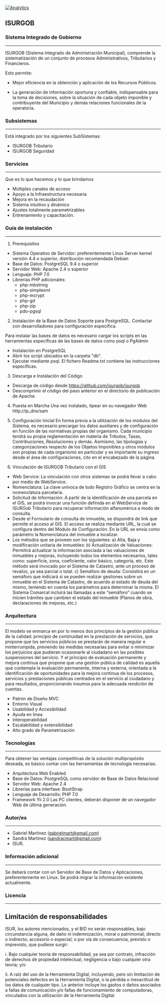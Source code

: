 [![Analytics](https://gabeacon.irvinlim.com/UA-4677001-16/isurgob/readme?useReferer)](https://github.com/EL-BID/isurgob)

## ISURGOB

### Sistema Integrado de Gobierno
---
ISURGOB (Sistema Integrado de Administración Municipal), comprende la sistematización de un conjunto de procesos Administrativos, Tributarios y Financieros.

Esto permite:
- Mejor eficiencia en la obtención y aplicación de los Recursos Públicos.

- La generación de información oportuna y confiable, indispensable para la toma de decisiones, sobre la situación de cada objeto imponible y contribuyente del Municipio y demás relaciones funcionales de la operatoria.

### Subsistemas
---
Está integrado por los siguientes SubSistemas:
- ISURGOB Tributario
- ISURGOB Seguridad
 	
### Servicios
---
Que es lo que hacemos y lo que brindamos
- Múltiples canales de acceso
- Apoyo a la Infraestructura necesaria
- Mejora en la recaudación
- Sistema intuitivo y dinámico
- Ajustes totalmente parametrizables
- Entrenamiento y capacitación.

### Guía de instalación
---
1. Prerequisitos
-   Sistema Operativo de Servidor: preferentemente Linux Server kernel versión 4.4 o superior, distribución recomendada Debian
-	Base de Datos: PostgreSQL 9.4 o superior
-	Servidor Web: Apache 2.4 o superior
-	Lenguaje: PHP 7.0
-   Librerías PHP adicionales: 
    -   php-mbstring
	-   php-simplexml
	-   php-mcrypt
	-   php-gd
	-   php-zip
	-   pdo-pgsql

2. Instalación de la Base de Datos
Soporte para PostgreSQL. Contactar con desarrolladores para configuración específica.

Para instalar las bases de datos es necesario cargar los scripts en las herramientas específicas de las bases de datos como psql o PgAdmin

 -  Instalación en PostgreSQL
 -  Abrir los script ubicados en la carpeta "db".
 -  Ejecutar mediante psql. El fichero Readme.txt contiene las instrucciones específicas.

3. Descarga e Instalación del Código
-   Descarga de código desde https://github.com/isurgob/isurgob
-   Descomprimir el código del paso anterior en el directorio de publicación de Apache.

4. Puesta en Marcha
Una vez instalado, tipear en su navegador Web http://ip_dns/sam

5. Configuración Inicial
En forma previa a la utilización de los módulos del Sistema, es necesario precargar los datos auxiliares y de configuración en función de las normativas propias del organismo.
Cada municipio tendrá su propia reglamentación en materia de Tributos, Tasas, Contribuciones, Resoluciones y demás.
Asimismo, las tipologías y categorizaciones respecto de los Objetos Imponibles y otros módulos son propias de cada organismo en particular y es importante su ingreso desde el área de configuraciones, cito en el encabezado de la página.

6. Vinculación de ISURGOB Tributario con el GIS

-   Web Service: La vinculación con otros sistemas se podrá llevar a cabo por medio de WebService.
-   Nomenclatura: La clave unívoca de todo Registro Gráfico se centra en la nomenclatura parcelaria.
-   Solicitud de Información: A partir de la identificación de una parcela en el GIS, se podrá invocar una función definida en el WebService de ISURGob Tributario para recuperar información alfanumérica a modo de consulta.
-   Desde el Formulario de consulta de inmueble, se dispondrá de link que permite el acceso al GIS. El acceso se realiza mediante URL, la cual se configura dentro del Módulo de Configuración. En la URL se envía como parámetro la Nomenclatura del inmueble a localizar.
-   Los métodos que se proveen son los siguientes:
    a)	Alta, Baja y modificación unitaria de inmuebles:
    b)	Actualización de Valuaciones: Permitirá actualizar la información asociada a las valuaciones de inmuebles y mejoras, incluyendo todos los elementos necesarios, tales como: superficie, zona, coeficiente, valor básico, categoría, etc. Este método será invocado por el Sistema de Catastro, ante un proceso de revalúo, ya sea parcial o total.
    c)	Semáforo de deuda: Consistirá en un semáforo que indicará si se pueden realizar gestiones sobre un inmueble en el Sistema de Catastro, de acuerdo al estado de deuda del mismo, teniendo en cuenta los parámetros para determinar la misma. El Sistema Comarcal incluirá las llamadas a este “semáforo” cuando se inicien trámites que cambien el estado del inmueble (Planos de obra, declaraciones de mejoras, etc.)

   
### Arquitectura
---
El modelo se enmarca en por lo menos dos principios de la gestión pública de la calidad: principio de continuidad en la prestación de servicios, que propone que los servicios públicos se prestarán de manera regular e ininterrumpida, previendo las medidas necesarias para evitar o minimizar los perjuicios que pudieran ocasionarle al ciudadano en las posibles suspensiones del servicio. Y el principio de evaluación permanente y mejora continua que propone que una gestión pública de calidad es aquella que contempla la evaluación permanente, interna y externa, orientada a la identificación de oportunidades para la mejora continua de los procesos, servicios y prestaciones públicas centrados en el servicio al ciudadano y para resultados, proporcionando insumos para la adecuada rendición de cuentas.
- Patrón de Diseño MVC
- Entorno Visual
- Usabilidad y Accesibilidad
- Ayuda en línea
- Interoperabilidad
- Escalabilidad y extensibilidad
- Alto grado de Parametrización

### Tecnologías
---
Para obtener las ventajas competitivas de la solución multipropósito deseada, es básico contar con las herramientas de tecnología necesarias.
-	Arquitectura Web Enabled
-	Base de Datos: PostgreSQL como servidor de Base de Datos Relacional
-	Servidor Web: Apache 2.4
-	Librerías para interfase: BootStrap
-	Lenguaje de Desarrollo: PHP 7.0
-	Framework Yii 2.0
Las PC clientes, deberán disponer de un navegador Web de última generación.


### Autor/es
---
- Gabriel Martinez (gabrielmart@gmail.com)
- Sandra Martinez (sandracmart@gmail.com)
- ISUR.

### Información adicional
---
Se deberá contar con un Servidor de Base de Datos y Aplicaciones, preferentemente en Linux.
Se podrá migrar la información existente actualmente.

### Licencia 
---



## Limitación de responsabilidades

ISUR, los autores mencionados, y el BID no serán responsables, bajo circunstancia alguna, de daño ni indemnización, moral o patrimonial; directo o indirecto; accesorio o especial; o por vía de consecuencia, previsto o imprevisto, que pudiese surgir:

i. Bajo cualquier teoría de responsabilidad, ya sea por contrato, infracción de derechos de propiedad intelectual, negligencia o bajo cualquier otra teoría; y/o

ii. A raíz del uso de la Herramienta Digital, incluyendo, pero sin limitación de potenciales defectos en la Herramienta Digital, o la pérdida o inexactitud de los datos de cualquier tipo. Lo anterior incluye los gastos o daños asociados a fallas de comunicación y/o fallas de funcionamiento de computadoras, vinculados con la utilización de la Herramienta Digital.
